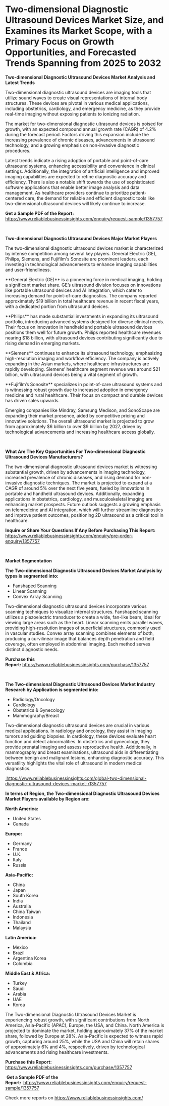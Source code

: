 <p><h1>Two-dimensional Diagnostic Ultrasound Devices Market Size, and Examines its Market Scope, with a Primary Focus on Growth Opportunities, and Forecasted Trends Spanning from 2025 to 2032</h1></p><p><strong>Two-dimensional Diagnostic Ultrasound Devices Market Analysis and Latest Trends</strong></p>
<p><p>Two-dimensional diagnostic ultrasound devices are imaging tools that utilize sound waves to create visual representations of internal body structures. These devices are pivotal in various medical applications, including obstetrics, cardiology, and emergency medicine, as they provide real-time imaging without exposing patients to ionizing radiation. </p><p>The market for two-dimensional diagnostic ultrasound devices is poised for growth, with an expected compound annual growth rate (CAGR) of 4.2% during the forecast period. Factors driving this expansion include the increasing prevalence of chronic diseases, advancements in ultrasound technology, and a growing emphasis on non-invasive diagnostic procedures. </p><p>Latest trends indicate a rising adoption of portable and point-of-care ultrasound systems, enhancing accessibility and convenience in clinical settings. Additionally, the integration of artificial intelligence and improved imaging capabilities are expected to refine diagnostic accuracy and efficiency. There is also a notable shift towards the use of sophisticated software applications that enable better image analysis and data management. As healthcare providers continue to prioritize patient-centered care, the demand for reliable and efficient diagnostic tools like two-dimensional ultrasound devices will likely continue to increase.</p></p>
<p><strong>Get a Sample PDF of the Report:&nbsp;</strong> <a href="https://www.reliablebusinessinsights.com/enquiry/request-sample/1357757?utm_campaign=2192&utm_medium=2&utm_source=Github&utm_content=ia&utm_term=24022025&utm_id=two-dimensional-diagnostic-ultrasound-devices">https://www.reliablebusinessinsights.com/enquiry/request-sample/1357757</a></p>
<p>&nbsp;</p>
<p><strong>Two-dimensional Diagnostic Ultrasound Devices Major Market Players</strong></p>
<p><p>The two-dimensional diagnostic ultrasound devices market is characterized by intense competition among several key players. General Electric (GE), Philips, Siemens, and Fujifilm's Sonosite are prominent leaders, each investing in technological advancements to enhance imaging capabilities and user-friendliness.</p><p>**General Electric (GE)** is a pioneering force in medical imaging, holding a significant market share. GE’s ultrasound division focuses on innovations like portable ultrasound devices and AI integration, which cater to increasing demand for point-of-care diagnostics. The company reported approximately $19 billion in total healthcare revenue in recent fiscal years, with a dedicated portion from ultrasound devices.</p><p>**Philips** has made substantial investments in expanding its ultrasound portfolio, introducing advanced systems designed for diverse clinical needs. Their focus on innovation in handheld and portable ultrasound devices positions them well for future growth. Philips reported healthcare revenues nearing $18 billion, with ultrasound devices contributing significantly due to rising demand in emerging markets.</p><p>**Siemens** continues to enhance its ultrasound technology, emphasizing high-resolution imaging and workflow efficiency. The company is actively expanding in the Asian markets, where healthcare infrastructures are rapidly developing. Siemens’ healthcare segment revenue was around $21 billion, with ultrasound devices being a vital segment of growth.</p><p>**Fujifilm’s Sonosite** specializes in point-of-care ultrasound systems and is witnessing robust growth due to increased adoption in emergency medicine and rural healthcare. Their focus on compact and durable devices has driven sales upwards.</p><p>Emerging companies like Mindray, Samsung Medison, and SonoScape are expanding their market presence, aided by competitive pricing and innovative solutions. The overall ultrasound market is projected to grow from approximately $6 billion to over $9 billion by 2027, driven by technological advancements and increasing healthcare access globally.</p></p>
<p>&nbsp;</p>
<p><strong>What Are The Key Opportunities For Two-dimensional Diagnostic Ultrasound Devices Manufacturers?</strong></p>
<p><p>The two-dimensional diagnostic ultrasound devices market is witnessing substantial growth, driven by advancements in imaging technology, increased prevalence of chronic diseases, and rising demand for non-invasive diagnostic techniques. The market is projected to expand at a CAGR of around 5% over the next five years, fueled by innovations in portable and handheld ultrasound devices. Additionally, expanding applications in obstetrics, cardiology, and musculoskeletal imaging are enhancing market prospects. Future outlook suggests a growing emphasis on telemedicine and AI integration, which will further streamline diagnostics and improve patient outcomes, positioning 2D ultrasound as a critical tool in healthcare.</p></p>
<p><strong>Inquire or Share Your Questions If Any Before Purchasing This Report:</strong> <a href="https://www.reliablebusinessinsights.com/enquiry/pre-order-enquiry/1357757?utm_campaign=2192&utm_medium=2&utm_source=Github&utm_content=ia&utm_term=24022025&utm_id=two-dimensional-diagnostic-ultrasound-devices">https://www.reliablebusinessinsights.com/enquiry/pre-order-enquiry/1357757</a></p>
<p>&nbsp;</p>
<p><strong>Market Segmentation</strong></p>
<p><strong>The Two-dimensional Diagnostic Ultrasound Devices Market Analysis by types is segmented into:</strong></p>
<p><ul><li>Fanshaped Scanning</li><li>Linear Scanning</li><li>Convex Array Scanning</li></ul></p>
<p><p>Two-dimensional diagnostic ultrasound devices incorporate various scanning techniques to visualize internal structures. Fanshaped scanning utilizes a piezoelectric transducer to create a wide, fan-like beam, ideal for viewing large areas such as the heart. Linear scanning emits parallel waves, providing high-resolution images of superficial structures, commonly used in vascular studies. Convex array scanning combines elements of both, producing a curvilinear image that balances depth penetration and field coverage, often employed in abdominal imaging. Each method serves distinct diagnostic needs.</p></p>
<p><strong>Purchase this Report:&nbsp;</strong><a href="https://www.reliablebusinessinsights.com/purchase/1357757?utm_campaign=2192&utm_medium=2&utm_source=Github&utm_content=ia&utm_term=24022025&utm_id=two-dimensional-diagnostic-ultrasound-devices">https://www.reliablebusinessinsights.com/purchase/1357757</a></p>
<p>&nbsp;</p>
<p><strong>The Two-dimensional Diagnostic Ultrasound Devices Market Industry Research by Application is segmented into:</strong></p>
<p><ul><li>Radiology/Oncology</li><li>Cardiology</li><li>Obstetrics & Gynecology</li><li>Mammography/Breast</li></ul></p>
<p><p>Two-dimensional diagnostic ultrasound devices are crucial in various medical applications. In radiology and oncology, they assist in imaging tumors and guiding biopsies. In cardiology, these devices evaluate heart function and detect abnormalities. In obstetrics and gynecology, they provide prenatal imaging and assess reproductive health. Additionally, in mammography and breast examinations, ultrasound aids in differentiating between benign and malignant lesions, enhancing diagnostic accuracy. This versatility highlights the vital role of ultrasound in modern medical diagnostics.</p></p>
<p><a href="https://www.reliablebusinessinsights.com/global-two-dimensional-diagnostic-ultrasound-devices-market-r1357757?utm_campaign=2192&utm_medium=2&utm_source=Github&utm_content=ia&utm_term=24022025&utm_id=two-dimensional-diagnostic-ultrasound-devices">&nbsp;https://www.reliablebusinessinsights.com/global-two-dimensional-diagnostic-ultrasound-devices-market-r1357757</a></p>
<p><strong>In terms of Region, the Two-dimensional Diagnostic Ultrasound Devices Market Players available by Region are:</strong></p>
<p>
    <p> <strong> North America: </strong>
        <ul>
            <li>United States</li>
            <li>Canada</li>
        </ul>
        </p> 
    <p> <strong> Europe: </strong>
        <ul>
            <li>Germany</li>
            <li>France</li>
            <li>U.K.</li>
            <li>Italy</li>
            <li>Russia</li>
        </ul>
        </p> 
    <p> <strong> Asia-Pacific: </strong>
        <ul>
            <li>China</li>
            <li>Japan</li>
            <li>South Korea</li>
            <li>India</li>
            <li>Australia</li>
            <li>China Taiwan</li>
            <li>Indonesia</li>
            <li>Thailand</li>
            <li>Malaysia</li>
        </ul>
        </p> 
    <p> <strong> Latin America: </strong>
        <ul>
            <li>Mexico</li>
            <li>Brazil</li>
            <li>Argentina Korea</li>
            <li>Colombia</li>
        </ul>
        </p> 
    <p> <strong> Middle East & Africa: </strong>
        <ul>
            <li>Turkey</li>
            <li>Saudi</li>
            <li>Arabia</li>
            <li>UAE</li>
            <li>Korea</li>
        </ul>
    </p>
    </p>
<p><p>The Two-dimensional Diagnostic Ultrasound Devices Market is experiencing robust growth, with significant contributions from North America, Asia-Pacific (APAC), Europe, the USA, and China. North America is projected to dominate the market, holding approximately 37% of the market share, followed by Europe at 28%. Asia-Pacific is expected to witness rapid growth, capturing around 25%, while the USA and China will retain shares of approximately 6% and 4%, respectively, driven by technological advancements and rising healthcare investments. </p></p>
<p><strong>Purchase this Report: </strong><a href="https://www.reliablebusinessinsights.com/purchase/1357757?utm_campaign=2192&utm_medium=2&utm_source=Github&utm_content=ia&utm_term=24022025&utm_id=two-dimensional-diagnostic-ultrasound-devices">https://www.reliablebusinessinsights.com/purchase/1357757</a></p>
<p>&nbsp;<strong>Get a Sample PDF of the Report:&nbsp;&nbsp;</strong><a href="https://www.reliablebusinessinsights.com/enquiry/request-sample/1357757?utm_campaign=2192&utm_medium=2&utm_source=Github&utm_content=ia&utm_term=24022025&utm_id=two-dimensional-diagnostic-ultrasound-devices">https://www.reliablebusinessinsights.com/enquiry/request-sample/1357757</a></p>
<p><strong></strong></p>
<p>Check more reports on <a href="https://www.reliablebusinessinsights.com/?utm_campaign=2192&utm_medium=2&utm_source=Github&utm_content=ia&utm_term=24022025&utm_id=two-dimensional-diagnostic-ultrasound-devices">https://www.reliablebusinessinsights.com/</a></p>